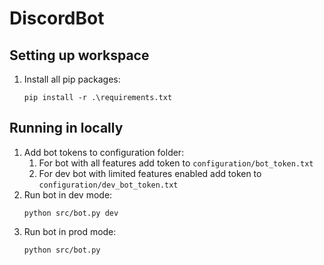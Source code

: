 # DiscordBot
## Setting up workspace
1) Install all pip packages:
    ```
    pip install -r .\requirements.txt
    ```
## Running in locally
1) Add bot tokens to configuration folder:
    1) For bot with all features add token to `configuration/bot_token.txt`
    1) For dev bot with limited features enabled add token to `configuration/dev_bot_token.txt`
2) Run bot in dev mode:
    ```
   python src/bot.py dev
3) Run bot in prod mode:
    ```
    python src/bot.py